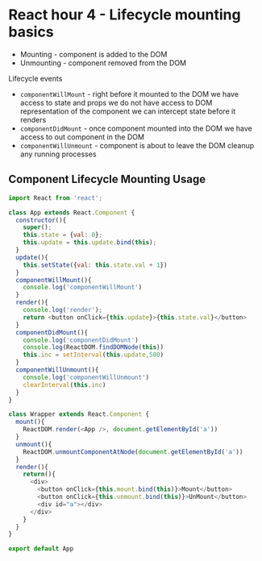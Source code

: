 # React hour 4 - Lifecycle mounting basics

- Mounting - component is added to the DOM
- Unmounting - component removed from the DOM

Lifecycle events
- `componentWillMount` - right before it mounted to the DOM
we have access to state and props
we do not have access to DOM representation of the component
we can intercept state before it renders
- `componentDidMount` - once component mounted into the DOM
we have access to out component in the DOM
- `componentWillUnmount` - component is about to leave the DOM
cleanup any running processes
## Component Lifecycle Mounting Usage




```js
import React from 'react';

class App extends React.Component {
  constructor(){
    super();
    this.state = {val: 0};
    this.update = this.update.bind(this);
  }
  update(){
    this.setState({val: this.state.val + 1})
  }
  componentWillMount(){
    console.log('componentWillMount')
  }
  render(){
    console.log('render');
    return <button onClick={this.update}>{this.state.val}</button>
  }
  componentDidMount(){
    console.log('componentDidMount')
    console.log(ReactDOM.findDOMNode(this))
    this.inc = setInterval(this.update,500)
  }
  componentWillUnmount(){
    console.log('componentWillUnmount')
    clearInterval(this.inc)
  }
}

class Wrapper extends React.Component {
  mount(){
    ReactDOM.render(<App />, document.getElementById('a'))
  }
  unmount(){
    ReactDOM.unmountComponentAtNode(document.getElementById('a'))
  }
  render(){
    return(){
      <div>
        <button onClick={this.mount.bind(this)}>Mount</button>
        <button onClick={this.unmount.bind(this)}>UnMount</button>
        <div id="a"></div>
      </div>
    }
  }
}

export default App
